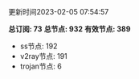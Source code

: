 更新时间2023-02-05 07:54:57

**总订阅: 73**
**总节点: 932**
**有效节点: 389**
- ss节点: 192
- v2ray节点: 191
- trojan节点: 6
